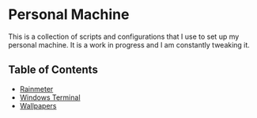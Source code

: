 # Personal Machine

This is a collection of scripts and configurations that I use to set up my personal machine. It is a work in progress and I am constantly tweaking it.

## Table of Contents

- [Rainmeter](./rainmeter/README.md)
- [Windows Terminal](./windows-terminal/README.md)
- [Wallpapers](./wallpapers/README.md)